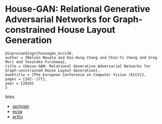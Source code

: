 # House-GAN: Relational Generative Adversarial Networks for Graph-constrained House Layout Generation

```
@inproceedings{housegan_eccv20,
author = {Nelson Nauata and Kai-Hung Chang and Chin-Yi Cheng and Greg Mori and Yasutaka Furukawa},
title = {House-GAN: Relational Generative Adversarial Networks for Graph-constrained House Layout Generation},
booktitle = {The European Conference on Computer Vision (ECCV)},
pages = {162--177},
year = {2020}
}
```

links
- [springer](https://link.springer.com/chapter/10.1007/978-3-030-58589-1_39
)
- [ecva](https://www.ecva.net/papers/eccv_2020/papers_ECCV/html/677_ECCV_2020_paper.php)
- [arXiv](https://arxiv.org/abs/2003.06988)
